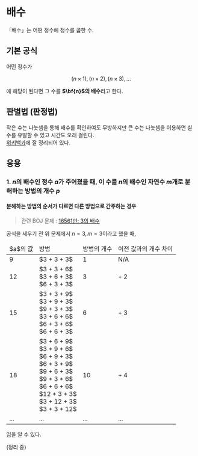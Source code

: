 배수
====
「배수」는 어떤 정수에 정수를 곱한 수.

기본 공식
---------
어떤 정수가

$$(n \times 1), (n \times 2), (n \times 3), ...$$

에 해당이 된다면 그 수를 **$\bf{n}$의 배수**라고 한다.

판별법 (판정법)
---------------
작은 수는 나눗셈을 통해 배수를 확인하여도 무방하지만 큰 수는 나눗셈을 이용하면 실수를 유발할 수 있고 시간도 오래 걸린다.  
[위키백과](https://ko.wikipedia.org/wiki/배수_판정법)에 잘 정리되어 있다.

응용
----
### 1. $n$의 배수인 정수 $a$가 주어졌을 때, 이 수를 $n$의 배수인 자연수 $m$개로 분해하는 방법의 개수 $p$

#### 분해하는 방법의 순서가 다르면 다른 방법으로 간주하는 경우
> 관련 BOJ 문제 : [16561번: 3의 배수](https://www.acmicpc.net/problem/16561)

공식을 세우기 전 위 문제에서 $n = 3, m = 3$이라고 했을 때,

<table>
    <thead>
        <tr>
            <td>$a$의 값</td>
            <td>방법</td>
            <td>방법의 개수</td>
            <td>이전 값과의 개수 차이</td>
        </tr>
    </thead>
    <tbody>
    <tr>
        <td>9</td>
        <td>$3 + 3 + 3$</td>
        <td>1</td>
        <td>N/A</td>
    </tr>
        <tr>
            <td>12</td>
            <td>$3 + 3 + 6$<br>$3 + 6 + 3$<br>$6 + 3 + 3$</td>
            <td>3</td>
            <td>+ 2</td>
        </tr>
        <tr>
            <td>15</td>
            <td>$3 + 3 + 9$<br>$3 + 9 + 3$<br>$9 + 3 + 3$<br>$3 + 6 + 6$<br>$6 + 3 + 6$<br>$6 + 6 + 3$</td>
            <td>6</td>
            <td>+ 3</td>
        </tr>
        <tr>
            <td>18</td>
            <td>$3 + 6 + 9$<br>$3 + 9 + 6$<br>$6 + 9 + 3$<br>$6 + 3 + 9$<br>$9 + 6 + 3$<br>$9 + 3 + 6$<br>$6 + 6 + 6$<br>$12 + 3 + 3$<br>$3 + 12 + 3$<br>$3 + 3 + 12$</td>
            <td>10</td>
            <td>+ 4</td>
        </tr>
        <tr>
            <td>...</td>
            <td>...</td>
            <td>...</td>
            <td>...</td>
        </tr>
    </tbody>
</table>

임을 알 수 있다.

(정리 중)

